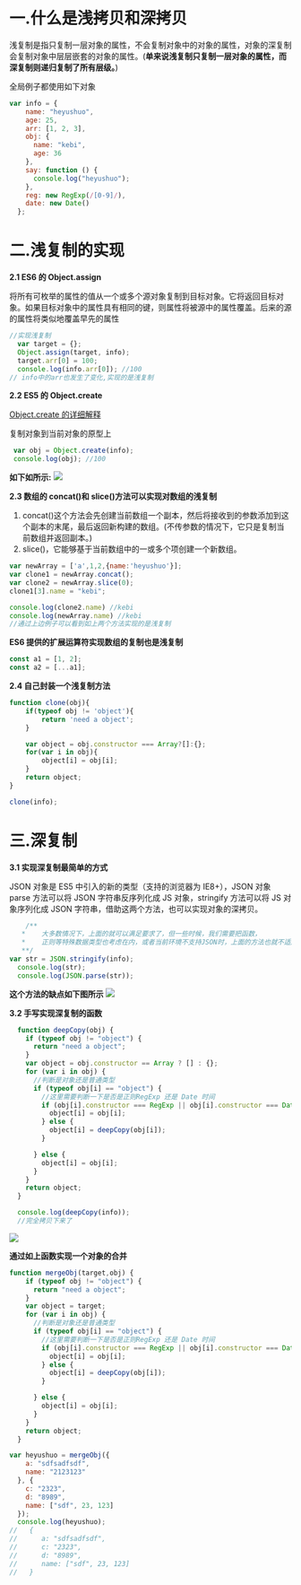 # 一.什么是浅拷贝和深拷贝

浅复制是指只复制一层对象的属性，不会复制对象中的对象的属性，对象的深复制会复制对象中层层嵌套的对象的属性。(**单来说浅复制只复制一层对象的属性，而深复制则递归复制了所有层级。**)

全局例子都使用如下对象

```Javascript
var info = {
    name: "heyushuo",
    age: 25,
    arr: [1, 2, 3],
    obj: {
      name: "kebi",
      age: 36
    },
    say: function () {
      console.log("heyushuo");
    },
    reg: new RegExp(/[0-9]/),
    date: new Date()
  };
```

# 二.浅复制的实现

**2.1 ES6 的 Object.assign**

将所有可枚举的属性的值从一个或多个源对象复制到目标对象。它将返回目标对象。如果目标对象中的属性具有相同的键，则属性将被源中的属性覆盖。后来的源的属性将类似地覆盖早先的属性

```Javascript
//实现浅复制
  var target = {};
  Object.assign(target, info);
  target.arr[0] = 100;
  console.log(info.arr[0]); //100
// info中的arr也发生了变化,实现的是浅复制
```

**2.2 ES5 的 Object.create**

[Object.create 的详细解释](<https://msdn.microsoft.com/zh-cn/library/ff925952(v=vs.94).aspx>)

复制对象到当前对象的原型上

```Javascript
 var obj = Object.create(info);
 console.log(obj); //100
```

**如下如所示:**
![](https://user-gold-cdn.xitu.io/2018/12/11/1679c569004c8fad?w=636&h=188&f=png&s=16506)

**2.3 数组的 concat()和 slice()方法可以实现对数组的浅复制**

1. concat()这个方法会先创建当前数组一个副本，然后将接收到的参数添加到这个副本的末尾，最后返回新构建的数组。(不传参数的情况下，它只是复制当前数组并返回副本。)
2. slice()，它能够基于当前数组中的一或多个项创建一个新数组。

```Javascript
var newArray = ['a',1,2,{name:'heyushuo'}];
var clone1 = newArray.concat();
var clone2 = newArray.slice(0);
clone1[3].name = "kebi";

console.log(clone2.name) //kebi
console.log(newArray.name) //kebi
//通过上边例子可以看到如上两个方法实现的是浅复制
```

**ES6 提供的扩展运算符实现数组的复制也是浅复制**

```Javascript
const a1 = [1, 2];
const a2 = [...a1];
```

**2.4 自己封装一个浅复制方法**

```Javascript
function clone(obj){
    if(typeof obj != 'object'){
        return 'need a object';
    }

    var object = obj.constructor === Array?[]:{};
    for(var i in obj){
        object[i] = obj[i];
    }
    return object;
}

clone(info);
```

# 三.深复制

**3.1 实现深复制最简单的方式**

JSON 对象是 ES5 中引入的新的类型（支持的浏览器为 IE8+），JSON 对象 parse 方法可以将 JSON 字符串反序列化成 JS 对象，stringify 方法可以将 JS 对象序列化成 JSON 字符串，借助这两个方法，也可以实现对象的深拷贝。

```Javascript
    /**
   *    大多数情况下，上面的就可以满足要求了，但一些时候，我们需要把函数，
   *    正则等特殊数据类型也考虑在内，或者当前环境不支持JSON时，上面的方法也就不适用了。这时，我们可以通过递归来实现对象的深层复制
   **/
var str = JSON.stringify(info);
  console.log(str);
  console.log(JSON.parse(str));
```

**这个方法的缺点如下图所示**
![](https://user-gold-cdn.xitu.io/2018/12/11/1679c1ac6216771b?w=716&h=145&f=png&s=20523)

**3.2 手写实现深复制的函数**

```Javascript
  function deepCopy(obj) {
    if (typeof obj != "object") {
      return "need a object";
    }
    var object = obj.constructor == Array ? [] : {};
    for (var i in obj) {
      //判断是对象还是普通类型
      if (typeof obj[i] == "object") {
        //这里需要判断一下是否是正则RegExp 还是 Date 时间
        if (obj[i].constructor === RegExp || obj[i].constructor === Date) {
          object[i] = obj[i];
        } else {
          object[i] = deepCopy(obj[i]);
        }

      } else {
        object[i] = obj[i];
      }
    }
    return object;
  }

  console.log(deepCopy(info));
  //完全拷贝下来了
```

![](https://user-gold-cdn.xitu.io/2018/12/11/1679cb39fa3b8fd7?w=678&h=162&f=png&s=18855)

**通过如上函数实现一个对象的合并**

```Javascript
function mergeObj(target,obj) {
    if (typeof obj != "object") {
      return "need a object";
    }
    var object = target;
    for (var i in obj) {
      //判断是对象还是普通类型
      if (typeof obj[i] == "object") {
        //这里需要判断一下是否是正则RegExp 还是 Date 时间
        if (obj[i].constructor === RegExp || obj[i].constructor === Date) {
          object[i] = obj[i];
        } else {
          object[i] = deepCopy(obj[i]);
        }

      } else {
        object[i] = obj[i];
      }
    }
    return object;
  }

var heyushuo = mergeObj({
    a: "sdfsadfsdf",
    name: "2123123"
  }, {
    c: "2323",
    d: "8989",
    name: ["sdf", 23, 123]
  });
  console.log(heyushuo);
//   {
//      a: "sdfsadfsdf",
//      c: "2323",
//      d: "8989",
//      name: ["sdf", 23, 123]
//   }
```
